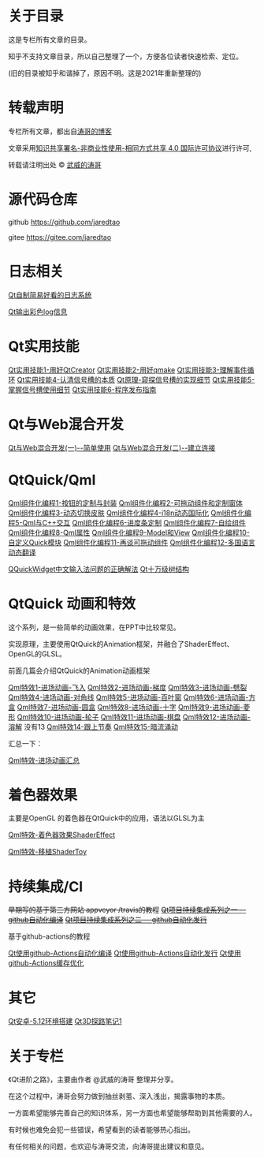 # 关于目录

这是专栏所有文章的目录。

知乎不支持文章目录，所以自己整理了一个，方便各位读者快速检索、定位。

(旧的目录被知乎和谐掉了，原因不明。这是2021年重新整理的)

# 转载声明

专栏所有文章，都出自[涛哥的博客](https://jaredtao.github.io)

文章采用[知识共享署名-非商业性使用-相同方式共享 4.0 国际许可协议](http://creativecommons.org/licenses/by-nc-sa/4.0/)进行许可, 

转载请注明出处 © [武威的涛哥](https://jaredtao.github.io/)

# 源代码仓库

github https://github.com/jaredtao

gitee https://gitee.com/jaredtao

# 日志相关

[Qt自制简易好看的日志系统](https://zhuanlan.zhihu.com/p/64387343)

[Qt输出彩色log信息](https://zhuanlan.zhihu.com/p/64290528)

# Qt实用技能

[Qt实用技能1-用好QtCreator](https://zhuanlan.zhihu.com/p/66218350)
[Qt实用技能2-用好qmake](https://zhuanlan.zhihu.com/p/67458422)
[Qt实用技能3-理解事件循环](https://zhuanlan.zhihu.com/p/72758194)
[Qt实用技能4-认清信号槽的本质](https://zhuanlan.zhihu.com/p/75126932)
[Qt原理-窥探信号槽的实现细节](https://zhuanlan.zhihu.com/p/80539605)
[Qt实用技能5-掌握信号槽使用细节](https://zhuanlan.zhihu.com/p/86313966)
[Qt实用技能6-程序发布指南](https://zhuanlan.zhihu.com/p/80919147)

# Qt与Web混合开发
[Qt与Web混合开发(一)--简单使用](https://zhuanlan.zhihu.com/p/110924027)
[Qt与Web混合开发(二)--建立连接](https://zhuanlan.zhihu.com/p/112603932)

# QtQuick/Qml

[Qml组件化编程1-按钮的定制与封装](https://zhuanlan.zhihu.com/p/65375809)
[Qml组件化编程2-可拖动组件和定制窗体](https://zhuanlan.zhihu.com/p/65402669)
[Qml组件化编程3-动态切换皮肤](https://zhuanlan.zhihu.com/p/65493078)
[Qml组件化编程4-i18n动态国际化](https://zhuanlan.zhihu.com/p/65517912)
[Qml组件化编程5-Qml与C++交互](https://zhuanlan.zhihu.com/p/66170604)
[Qml组件化编程6-进度条定制](https://zhuanlan.zhihu.com/p/66177117)
[Qml组件化编程7-自绘组件](https://zhuanlan.zhihu.com/p/66277671)
[Qml组件化编程8-Qml属性](https://zhuanlan.zhihu.com/p/66684961)
[Qml组件化编程9-Model和View](https://zhuanlan.zhihu.com/p/66928607)
[Qml组件化编程10-自定义Quick模块](https://zhuanlan.zhihu.com/p/67739314)
[Qml组件化编程11-再谈可拖动组件](https://zhuanlan.zhihu.com/p/89243630)
[Qml组件化编程12-多国语言动态翻译](https://zhuanlan.zhihu.com/p/282997343)

[QQuickWidget中文输入法问题的正确解法](https://zhuanlan.zhihu.com/p/321456691)
[Qt十万级树结构](https://zhuanlan.zhihu.com/p/97537465)

# QtQuick 动画和特效

这个系列，是一些简单的动画效果，在PPT中比较常见。

实现原理，主要使用QtQuick的Animation框架，并融合了ShaderEffect、OpenGL的GLSL。

前面几篇会介绍QtQuick的Animation动画框架

[Qml特效1-进场动画-飞入](https://zhuanlan.zhihu.com/p/68437549)
[Qml特效2-进场动画-梯度](https://zhuanlan.zhihu.com/p/68437769)
[Qml特效3-进场动画-劈裂](https://zhuanlan.zhihu.com/p/68464626)
[Qml特效4-进场动画-对角线](https://zhuanlan.zhihu.com/p/68465320)
[Qml特效5-进场动画-百叶窗](https://zhuanlan.zhihu.com/p/68465540)
[Qml特效6-进场动画-方盒](https://zhuanlan.zhihu.com/p/68465651)
[Qml特效7-进场动画-圆盒](https://zhuanlan.zhihu.com/p/68465748)
[Qml特效8-进场动画-十字](https://zhuanlan.zhihu.com/p/68465864)
[Qml特效9-进场动画-菱形](https://zhuanlan.zhihu.com/p/68465972)
[Qml特效10-进场动画-轮子](https://zhuanlan.zhihu.com/p/68466087)
[Qml特效11-进场动画-棋盘](https://zhuanlan.zhihu.com/p/68466251)
[Qml特效12-进场动画-溶解](https://zhuanlan.zhihu.com/p/68466347)
没有13
[Qml特效14-跟上节奏](https://zhuanlan.zhihu.com/p/68679394)
[Qml特效15-暗流涌动](https://zhuanlan.zhihu.com/p/68684360)

汇总一下：

[Qml特效-进场动画汇总](https://zhuanlan.zhihu.com/p/69399961)

# 着色器效果

主要是OpenGL 的着色器在QtQuick中的应用，语法以GLSL为主

[Qml特效-着色器效果ShaderEffect](https://zhuanlan.zhihu.com/p/70338172)

[Qml特效-移植ShaderToy](https://zhuanlan.zhihu.com/p/72260724)

# 持续集成/CI

~~早期写的基于第三方网站 appveyor /travis的教程~~
[~~Qt项目持续集成系列之一 -- github自动化编译~~](https://zhuanlan.zhihu.com/p/64154823)
[~~Qt项目持续集成系列之二 -- github自动化发行~~](https://zhuanlan.zhihu.com/p/64154979)

基于github-actions的教程

[Qt使用github-Actions自动化编译](https://zhuanlan.zhihu.com/p/92733295)
[Qt使用github-Actions自动化发行](https://zhuanlan.zhihu.com/p/95926317)
[Qt使用github-Actions缓存优化](https://zhuanlan.zhihu.com/p/95945405)

# 其它

[Qt安卓-5.12环境搭建](https://zhuanlan.zhihu.com/p/72911170)
[Qt3D探路笔记1](https://zhuanlan.zhihu.com/p/76593714)

# 关于专栏

《Qt进阶之路》，主要由作者 @武威的涛哥 整理并分享。

在这个过程中，涛哥会努力做到抽丝剥茧、深入浅出，揭露事物的本质。

一方面希望能够完善自己的知识体系，另一方面也希望能够帮助到其他需要的人。

有时候也难免会犯一些错误，希望看到的读者能够热心指出。

有任何相关的问题，也欢迎与涛哥交流，向涛哥提出建议和意见。
